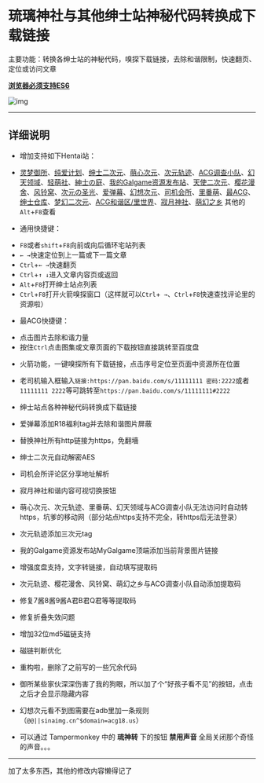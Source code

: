 琉璃神社与其他绅士站神秘代码转换成下载链接
==========================
主要功能：转换各绅士站的神秘代码，嗅探下载链接，去除和谐限制，快速翻页、定位或访问文章

[**浏览器必须支持ES6**](https://www.hacg.fi/wp/)

![img](https://sleazyfork.org/system/screenshots/screenshots/000/005/554/original/GIF.gif)

---
详细说明
---
+ 增加支持如下Hentai站：
 - [灵梦御所](https://blog.reimu.net/ "porn 8")、[纯爱计划](https://sexacg.com/ "挊")、[绅士二次元](https://www.acg.tf/ "上车")、[萌心次元](https://www.moxacg.com/ "1024")、[次元轨迹](https://www.acggj.com/ "拤")、[ACG调查小队](https://acg12.com/ "老司机")、[幻天领域](https://www.acgnz.cc/)、[轻萌社](http://nacg.me/ "撸")、[紳士の庭](https://gmgard.com/ "传说")、[我的Galgame资源发布站](https://www.mygalgame.com/)、[天使二次元](https://www.tianshit.com/)、[樱花漫舍](https://www.oomoe.moe/)、[风铃窝](http://www.kaze5.com/)、[次元の圣光](http://www.acglover.top/)、[爱弹幕](http://www.idanmu.co/)、[幻想次元](https://acg18.us/)、[司机会所](http://www.sijihuisuo.club/)、[里番萌](https://lifanmoe.com/)、[最ACG](http://zuiacg.com/)、[绅士仓库](http://www.galacg.me/)、[梦幻二次元](http://www.mhecy.com/)、[ACG和谐区/里世界](http://acgzone.org/)、[寂月神社](https://acgmoon.org/)、[萌幻之乡](https://www.moe-acg.cc/)
 其他的`Alt`+`F8`查看

+ 通用快捷键：
 - `F8`或者`shift`+`F8`向前或向后循环宅站列表
 - `← →`快速定位到上一篇或下一篇文章
 - `Ctrl`+`← →`快速翻页
 - `Ctrl`+`↑ ↓`进入文章内容页或返回
 - `Alt`+`F8`打开绅士站点列表
 - `Ctrl`+`F8`打开火箭嗅探窗口（这样就可以`Ctrl`+` →`、`Ctrl`+`F8`快速查找评论里的资源啦）

+ 最ACG快捷键：
 - 点击图片去除和谐力量
 - 按住`Ctrl`点击图集或文章页面的下载按钮直接跳转至百度盘

+ 火箭功能，一键嗅探所有下载链接，点击序号定位至页面中资源所在位置

+ 老司机输入框输入`链接:https://pan.baidu.com/s/11111111 密码:2222`或者`11111111 2222`等可跳转至`https://pan.baidu.com/s/11111111#2222`

+ 绅士站点各种神秘代码转换成下载链接

+ 爱弹幕添加R18福利tag并去除和谐图片屏蔽

+ 替换神社所有http链接为https，免翻墻

+ 绅士二次元自动解密AES

+ 司机会所评论区分享地址解析

+ 寂月神社和谐内容可视切换按钮

+ 萌心次元、次元轨迹、里番萌、幻天领域与ACG调查小队无法访问时自动转https，坑爹的移动网（部分站点https支持不完全，转https后无法登录）

+ 次元轨迹添加三次元tag

+ 我的Galgame资源发布站MyGalgame顶端添加当前背景图片链接

+ 增强度盘支持，文字转链接，自动填写提取码

+ 次元轨迹、樱花漫舍、风铃窝、萌幻之乡与ACG调查小队自动添加提取码

+ 修复7酱8酱9酱A君B君Q君等等提取码

+ 修复折叠失效问题

+ 增加32位md5磁链支持

+ 磁链判断优化

+ 重构啦，删除了之前写的一些冗余代码

+ 御所某些家伙深深伤害了我的狗眼，所以加了个“好孩子看不见”的按钮，点击之后才会显示隐藏内容

+ 幻想次元看不到图需要在adb里加一条规则（`@@||sinaimg.cn^$domain=acg18.us`）

+ 可以通过 Tampermonkey 中的 **琉神转** 下的按钮 **禁用声音** 全局关闭那个奇怪的声音。。。

---
加了太多东西，其他的修改内容懒得记了